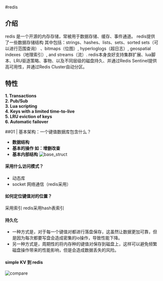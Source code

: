 #redis
## 介绍
redis 是一个开源的内存存储，常被用于数据存储、缓存、事件通道。
redis提供了一些数据存储结构 其中包括：strings、hashes、lists、sets、sorted sets（可以进行范围查询）
、bitmaps（位图）, hyperloglogs（超日志）, geospatial indexes（地理索引）, and streams（流）.
redis本身良好支持集群扩展、lua脚本、LRU驱逐策略、事物、以及不同层级的磁盘持久、并通过Redis Sentinel提供高可用性，并通过Redis Cluster自动分区。
## 特性
**1. Transactions**  
**2. Pub/Sub**  
**3. Lua scripting**  
**4. Keys with a limited time-to-live**  
**5. LRU eviction of keys**  
**6. Automatic failover**


##01 | 基本架构：一个键值数据库包含什么？  
+ **数据结构**
+ **基本的操作 如：增删改查**
+ **基本内部结构**
![base_struct](https://static001.geekbang.org/resource/image/ec/d5/ec18bf4b8afef2fa8b99af252d95a2d5.jpg)

#### 采用什么访问模式？
+ 动态库
+ socket 网络通信（redis采用）
#### 如何定位键值对的位置？
采用索引 redis采用hash表索引
#### 持久化
- 一种方式是，对于每一个键值对都进行落盘保存，这虽然让数据更加可靠，但是因为每次都要写盘会造成密集的io操作，导致性能下降。  
- 另一种方式是，周期性的将内存种的键值对保存到磁盘上，这样可以避免频繁磁盘操作带来的性能影响，但是会造成数据丢失的风险。

#### simple KV 到 redis
![compare](https://static001.geekbang.org/resource/image/30/44/30e0e0eb0b475e6082dd14e63c13ed44.jpg)